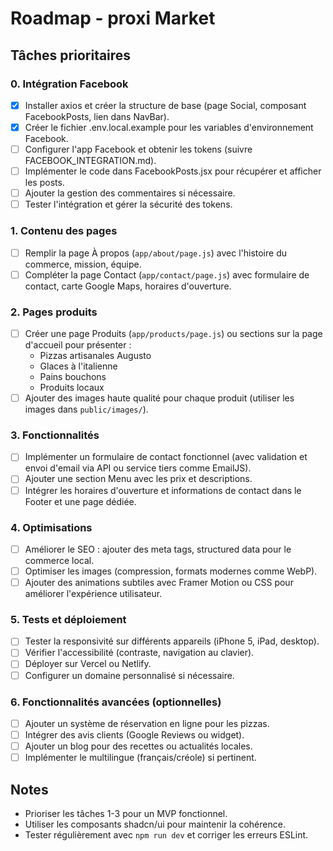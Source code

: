 # Roadmap - proxi Market

## Tâches prioritaires

### 0. Intégration Facebook
- [x] Installer axios et créer la structure de base (page Social, composant FacebookPosts, lien dans NavBar).
- [x] Créer le fichier .env.local.example pour les variables d'environnement Facebook.
- [ ] Configurer l'app Facebook et obtenir les tokens (suivre FACEBOOK_INTEGRATION.md).
- [ ] Implémenter le code dans FacebookPosts.jsx pour récupérer et afficher les posts.
- [ ] Ajouter la gestion des commentaires si nécessaire.
- [ ] Tester l'intégration et gérer la sécurité des tokens.

### 1. Contenu des pages
- [ ] Remplir la page À propos (`app/about/page.js`) avec l'histoire du commerce, mission, équipe.
- [ ] Compléter la page Contact (`app/contact/page.js`) avec formulaire de contact, carte Google Maps, horaires d'ouverture.

### 2. Pages produits
- [ ] Créer une page Produits (`app/products/page.js`) ou sections sur la page d'accueil pour présenter :
  - Pizzas artisanales Augusto
  - Glaces à l'italienne
  - Pains bouchons
  - Produits locaux
- [ ] Ajouter des images haute qualité pour chaque produit (utiliser les images dans `public/images/`).

### 3. Fonctionnalités
- [ ] Implémenter un formulaire de contact fonctionnel (avec validation et envoi d'email via API ou service tiers comme EmailJS).
- [ ] Ajouter une section Menu avec les prix et descriptions.
- [ ] Intégrer les horaires d'ouverture et informations de contact dans le Footer et une page dédiée.

### 4. Optimisations
- [ ] Améliorer le SEO : ajouter des meta tags, structured data pour le commerce local.
- [ ] Optimiser les images (compression, formats modernes comme WebP).
- [ ] Ajouter des animations subtiles avec Framer Motion ou CSS pour améliorer l'expérience utilisateur.

### 5. Tests et déploiement
- [ ] Tester la responsivité sur différents appareils (iPhone 5, iPad, desktop).
- [ ] Vérifier l'accessibilité (contraste, navigation au clavier).
- [ ] Déployer sur Vercel ou Netlify.
- [ ] Configurer un domaine personnalisé si nécessaire.

### 6. Fonctionnalités avancées (optionnelles)
- [ ] Ajouter un système de réservation en ligne pour les pizzas.
- [ ] Intégrer des avis clients (Google Reviews ou widget).
- [ ] Ajouter un blog pour des recettes ou actualités locales.
- [ ] Implémenter le multilingue (français/créole) si pertinent.

## Notes
- Prioriser les tâches 1-3 pour un MVP fonctionnel.
- Utiliser les composants shadcn/ui pour maintenir la cohérence.
- Tester régulièrement avec `npm run dev` et corriger les erreurs ESLint.
